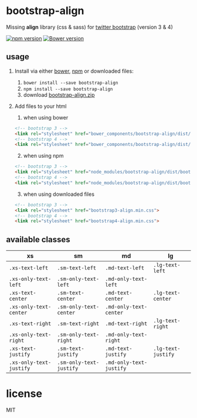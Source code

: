 # bootstrap-align
Missing **align** library (css & sass) for [twitter bootstrap](https://github.com/twbs/bootstrap) (version 3 & 4)

[![npm version](https://badge.fury.io/js/bootstrap-align.png)](https://badge.fury.io/js/bootstrap-align)
[![Bower version](https://badge.fury.io/bo/bootstrap-align.png)](https://badge.fury.io/bo/bootstrap-align)

## usage

1. Install via either [bower](http://bower.io/), [npm](https://www.npmjs.com/) or downloaded files:
    1. `bower install --save bootstrap-align`
    2. `npm install --save bootstrap-align`
    3. download [bootstrap-align.zip](https://github.com/JohnnyTheTank/bootstrap-align/zipball/master)
2. Add files to your html
    1. when using bower
    ```html
    <!-- bootstrap 3 -->
    <link rel="stylesheet" href="bower_components/bootstrap-align/dist/bootstrap3-align.min.css">
    <!-- bootstrap 4 -->
    <link rel="stylesheet" href="bower_components/bootstrap-align/dist/bootstrap4-align.min.css">
    ```

    2. when using npm
    ```html
    <!-- bootstrap 3 -->
    <link rel="stylesheet" href="node_modules/bootstrap-align/dist/bootstrap3-align.min.css">
    <!-- bootstrap 4 -->
    <link rel="stylesheet" href="node_modules/bootstrap-align/dist/bootstrap4-align.min.css">
    ```
    
    3. when using downloaded files
    ```html
    <!-- bootstrap 3 -->
    <link rel="stylesheet" href="bootstrap3-align.min.css">
    <!-- bootstrap 4 -->
    <link rel="stylesheet" href="bootstrap4-align.min.css">
    ```


## available classes


| xs | sm | md | lg  |
| --- | ---| ---| ---|
| `.xs-text-left`           | `.sm-text-left`           | `.md-text-left`           | `.lg-text-left`           |
| `.xs-only-text-left`      | `.sm-only-text-left`      | `.md-only-text-left`      |  |
| `.xs-text-center`         | `.sm-text-center`         | `.md-text-center`         | `.lg-text-center`         |
| `.xs-only-text-center`    | `.sm-only-text-center`    | `.md-only-text-center`    |  |
| `.xs-text-right`          | `.sm-text-right`          | `.md-text-right`          | `.lg-text-right`          |
| `.xs-only-text-right`     | `.sm-only-text-right`     | `.md-only-text-right`     |  |
| `.xs-text-justify`        | `.sm-text-justify`        | `.md-text-justify`        | `.lg-text-justify`        |
| `.xs-only-text-justify`   | `.sm-only-text-justify`   | `.md-only-text-justify`   |  |



# license
MIT
